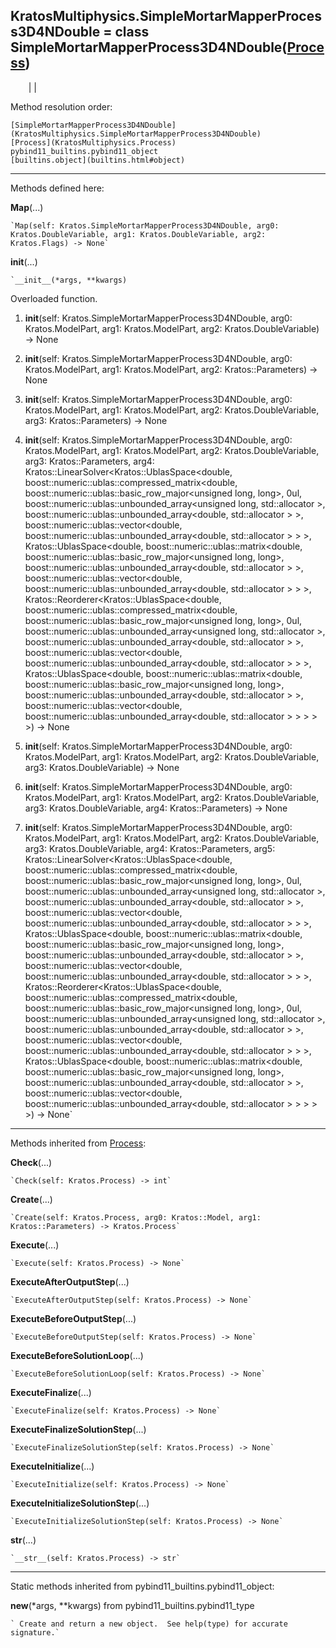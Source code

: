   
**KratosMultiphysics.SimpleMortarMapperProcess3D4NDouble** = class
SimpleMortarMapperProcess3D4NDouble([Process](KratosMultiphysics.Process))  
---  
`    `|   |

Method resolution order:

    [SimpleMortarMapperProcess3D4NDouble](KratosMultiphysics.SimpleMortarMapperProcess3D4NDouble)
    [Process](KratosMultiphysics.Process)
    pybind11_builtins.pybind11_object
    [builtins.object](builtins.html#object)

* * *

Methods defined here:  

**Map**(...)

    `Map(self: Kratos.SimpleMortarMapperProcess3D4NDouble, arg0: Kratos.DoubleVariable, arg1: Kratos.DoubleVariable, arg2: Kratos.Flags) -> None`

**__init__**(...)

    `__init__(*args, **kwargs)  
Overloaded  function.  
  
1. __init__(self: Kratos.SimpleMortarMapperProcess3D4NDouble, arg0: Kratos.ModelPart, arg1: Kratos.ModelPart, arg2: Kratos.DoubleVariable) -> None  
  
2. __init__(self: Kratos.SimpleMortarMapperProcess3D4NDouble, arg0: Kratos.ModelPart, arg1: Kratos.ModelPart, arg2: Kratos::Parameters) -> None  
  
3. __init__(self: Kratos.SimpleMortarMapperProcess3D4NDouble, arg0: Kratos.ModelPart, arg1: Kratos.ModelPart, arg2: Kratos.DoubleVariable, arg3: Kratos::Parameters) -> None  
  
4. __init__(self: Kratos.SimpleMortarMapperProcess3D4NDouble, arg0: Kratos.ModelPart, arg1: Kratos.ModelPart, arg2: Kratos.DoubleVariable, arg3: Kratos::Parameters, arg4: Kratos::LinearSolver<Kratos::UblasSpace<double, boost::numeric::ublas::compressed_matrix<double, boost::numeric::ublas::basic_row_major<unsigned long, long>, 0ul, boost::numeric::ublas::unbounded_array<unsigned long, std::allocator<unsigned long> >, boost::numeric::ublas::unbounded_array<double, std::allocator<double> > >, boost::numeric::ublas::vector<double, boost::numeric::ublas::unbounded_array<double, std::allocator<double> > > >, Kratos::UblasSpace<double, boost::numeric::ublas::matrix<double, boost::numeric::ublas::basic_row_major<unsigned long, long>, boost::numeric::ublas::unbounded_array<double, std::allocator<double> > >, boost::numeric::ublas::vector<double, boost::numeric::ublas::unbounded_array<double, std::allocator<double> > > >, Kratos::Reorderer<Kratos::UblasSpace<double, boost::numeric::ublas::compressed_matrix<double, boost::numeric::ublas::basic_row_major<unsigned long, long>, 0ul, boost::numeric::ublas::unbounded_array<unsigned long, std::allocator<unsigned long> >, boost::numeric::ublas::unbounded_array<double, std::allocator<double> > >, boost::numeric::ublas::vector<double, boost::numeric::ublas::unbounded_array<double, std::allocator<double> > > >, Kratos::UblasSpace<double, boost::numeric::ublas::matrix<double, boost::numeric::ublas::basic_row_major<unsigned long, long>, boost::numeric::ublas::unbounded_array<double, std::allocator<double> > >, boost::numeric::ublas::vector<double, boost::numeric::ublas::unbounded_array<double, std::allocator<double> > > > > >) -> None  
  
5. __init__(self: Kratos.SimpleMortarMapperProcess3D4NDouble, arg0: Kratos.ModelPart, arg1: Kratos.ModelPart, arg2: Kratos.DoubleVariable, arg3: Kratos.DoubleVariable) -> None  
  
6. __init__(self: Kratos.SimpleMortarMapperProcess3D4NDouble, arg0: Kratos.ModelPart, arg1: Kratos.ModelPart, arg2: Kratos.DoubleVariable, arg3: Kratos.DoubleVariable, arg4: Kratos::Parameters) -> None  
  
7. __init__(self: Kratos.SimpleMortarMapperProcess3D4NDouble, arg0: Kratos.ModelPart, arg1: Kratos.ModelPart, arg2: Kratos.DoubleVariable, arg3: Kratos.DoubleVariable, arg4: Kratos::Parameters, arg5: Kratos::LinearSolver<Kratos::UblasSpace<double, boost::numeric::ublas::compressed_matrix<double, boost::numeric::ublas::basic_row_major<unsigned long, long>, 0ul, boost::numeric::ublas::unbounded_array<unsigned long, std::allocator<unsigned long> >, boost::numeric::ublas::unbounded_array<double, std::allocator<double> > >, boost::numeric::ublas::vector<double, boost::numeric::ublas::unbounded_array<double, std::allocator<double> > > >, Kratos::UblasSpace<double, boost::numeric::ublas::matrix<double, boost::numeric::ublas::basic_row_major<unsigned long, long>, boost::numeric::ublas::unbounded_array<double, std::allocator<double> > >, boost::numeric::ublas::vector<double, boost::numeric::ublas::unbounded_array<double, std::allocator<double> > > >, Kratos::Reorderer<Kratos::UblasSpace<double, boost::numeric::ublas::compressed_matrix<double, boost::numeric::ublas::basic_row_major<unsigned long, long>, 0ul, boost::numeric::ublas::unbounded_array<unsigned long, std::allocator<unsigned long> >, boost::numeric::ublas::unbounded_array<double, std::allocator<double> > >, boost::numeric::ublas::vector<double, boost::numeric::ublas::unbounded_array<double, std::allocator<double> > > >, Kratos::UblasSpace<double, boost::numeric::ublas::matrix<double, boost::numeric::ublas::basic_row_major<unsigned long, long>, boost::numeric::ublas::unbounded_array<double, std::allocator<double> > >, boost::numeric::ublas::vector<double, boost::numeric::ublas::unbounded_array<double, std::allocator<double> > > > > >) -> None`

* * *

Methods inherited from [Process](KratosMultiphysics.Process):  

**Check**(...)

    `Check(self: Kratos.Process) -> int`

**Create**(...)

    `Create(self: Kratos.Process, arg0: Kratos::Model, arg1: Kratos::Parameters) -> Kratos.Process`

**Execute**(...)

    `Execute(self: Kratos.Process) -> None`

**ExecuteAfterOutputStep**(...)

    `ExecuteAfterOutputStep(self: Kratos.Process) -> None`

**ExecuteBeforeOutputStep**(...)

    `ExecuteBeforeOutputStep(self: Kratos.Process) -> None`

**ExecuteBeforeSolutionLoop**(...)

    `ExecuteBeforeSolutionLoop(self: Kratos.Process) -> None`

**ExecuteFinalize**(...)

    `ExecuteFinalize(self: Kratos.Process) -> None`

**ExecuteFinalizeSolutionStep**(...)

    `ExecuteFinalizeSolutionStep(self: Kratos.Process) -> None`

**ExecuteInitialize**(...)

    `ExecuteInitialize(self: Kratos.Process) -> None`

**ExecuteInitializeSolutionStep**(...)

    `ExecuteInitializeSolutionStep(self: Kratos.Process) -> None`

**__str__**(...)

    `__str__(self: Kratos.Process) -> str`

* * *

Static methods inherited from pybind11_builtins.pybind11_object:  

**__new__**(*args, **kwargs) from pybind11_builtins.pybind11_type

    ` Create and return a new object.  See help(type) for accurate signature.`

